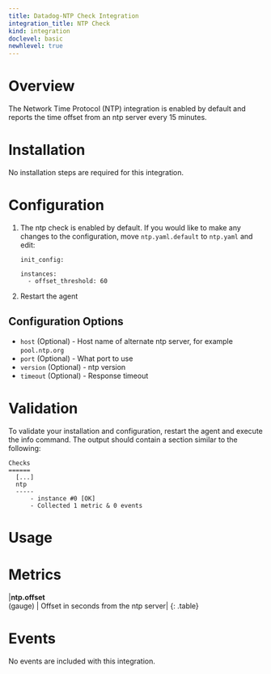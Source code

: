 ```yaml
---
title: Datadog-NTP Check Integration
integration_title: NTP Check
kind: integration
doclevel: basic
newhlevel: true
---
```


# Overview

The Network Time Protocol (NTP) integration is enabled by default and reports the time offset from an ntp server every 15 minutes.

# Installation

No installation steps are required for this integration.

# Configuration

1.  The ntp check is enabled by default. If you would like to make any changes to the configuration, move `ntp.yaml.default` to `ntp.yaml` and edit:

        init_config:

        instances:
          - offset_threshold: 60

1.  Restart the agent

## Configuration Options

* `host` (Optional) - Host name of alternate ntp server, for example `pool.ntp.org`
* `port` (Optional) - What port to use
* `version` (Optional) - ntp version
* `timeout` (Optional) - Response timeout

# Validation

To validate your installation and configuration, restart the agent and execute the info command. The output should contain a section similar to the following:



    Checks
    ======
      [...]
      ntp
      -----
          - instance #0 [OK]
          - Collected 1 metric & 0 events

# Usage

# Metrics

|**ntp.offset**<br>(gauge) | Offset in seconds from the ntp server|
{: .table}


# Events

No events are included with this integration.

